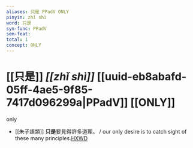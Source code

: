 ```yaml
---
aliases: 只是 PPadV ONLY
pinyin: zhǐ shì
word: 只是
syn-func: PPadV
sem-feat: 
total: 1
concept: ONLY 
---
```

# [[只是]] *[[zhǐ shì]]*  [[uuid-eb8abafd-05ff-4ae5-9f85-7417d096299a|PPadV]] [[ONLY]]
only
 - [[朱子語類]] **只是**要見得許多道理。 / our only desire is to catch sight of these many principles.[HXWD](https://hxwd.org/textview.html?location=KR3a0047_tls_010-2a.1)